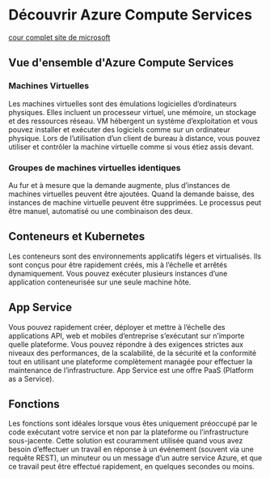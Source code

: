 # Découvrir Azure Compute Services

[cour complet site de microsoft](https://learn.microsoft.com/fr-fr/training/modules/azure-compute-fundamentals/)


## Vue d'ensemble d'Azure Compute Services

### Machines Virtuelles

Les machines virtuelles sont des émulations logicielles d’ordinateurs physiques. Elles incluent un processeur virtuel, une mémoire, un stockage et des ressources réseau. VM hébergent un système d’exploitation et vous pouvez installer et exécuter des logiciels comme sur un ordinateur physique. Lors de l’utilisation d’un client de bureau à distance, vous pouvez utiliser et contrôler la machine virtuelle comme si vous étiez assis devant.

### Groupes de machines virtuelles identiques

Au fur et à mesure que la demande augmente, plus d’instances de machines virtuelles peuvent être ajoutées. Quand la demande baisse, des instances de machine virtuelle peuvent être supprimées. Le processus peut être manuel, automatisé ou une combinaison des deux.

## Conteneurs et Kubernetes

 Les conteneurs sont des environnements applicatifs légers et virtualisés. Ils sont conçus pour être rapidement créés, mis à l’échelle et arrêtés dynamiquement. Vous pouvez exécuter plusieurs instances d’une application conteneurisée sur une seule machine hôte.

## App Service

Vous pouvez rapidement créer, déployer et mettre à l’échelle des applications API, web et mobiles d’entreprise s’exécutant sur n’importe quelle plateforme. Vous pouvez répondre à des exigences strictes aux niveaux des performances, de la scalabilité, de la sécurité et la conformité tout en utilisant une plateforme complètement managée pour effectuer la maintenance de l’infrastructure. App Service est une offre PaaS (Platform as a Service).

## Fonctions

Les fonctions sont idéales lorsque vous êtes uniquement préoccupé par le code exécutant votre service et non par la plateforme ou l’infrastructure sous-jacente. Cette solution est couramment utilisée quand vous avez besoin d’effectuer un travail en réponse à un événement (souvent via une requête REST), un minuteur ou un message d’un autre service Azure, et que ce travail peut être effectué rapidement, en quelques secondes ou moins.